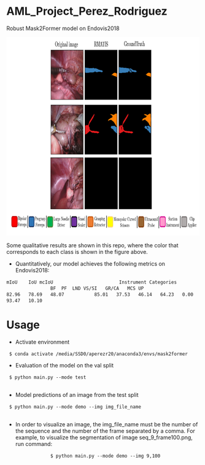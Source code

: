 # AML_Project_Perez_Rodriguez

Robust Mask2Former model on Endovis2018
<p align="center">
	<img width="980" height="518" src="https://github.com/aperezr20/AML_Project_Perez_Rodriguez/blob/main/Segmentation%20Examples.png">
</p>

Some qualitative results are shown in this repo, where the color that corresponds to each class is shown in the figure above.

* Quantitatively, our model achieves the following metrics on Endovis2018:

```
mIoU	IoU	mcIoU	                     Instrument Categories						
				BF	PF	LND	VS/SI	GR/CA	MCS	UP
82.96	78.69	48.07	        85.01	37.53	46.14	64.23	0.00	93.47	10.10

```
# Usage

* Activate environment
```
 $ conda activate /media/SSD0/aperezr20/anaconda3/envs/mask2former
```
* Evaluation of the model on the val split
```
 $ python main.py --mode test
 
```

* Model predictions of an image from the test split
```
 $ python main.py --mode demo --img img_file_name
 
```
* In order to visualize an image, the img_file_name must be the number of the sequence and the number of the frame separated by a comma. For example, to 		visualize the segmentation of image seq_9_frame100.png, run command:
```
				$ python main.py --mode demo --img 9,100
